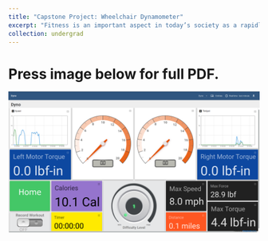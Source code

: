 ```yaml
---
title: "Capstone Project: Wheelchair Dynamometer"
excerpt: "Fitness is an important aspect in today’s society as a rapidly growing industry. Many people exercise to live a healthier lifestyle but also for sport performance. Several machines have been invented to exercise the body in different ways and help stay fit although there are very few machines specifically meant for wheelchair users. The wheelchair dynamometer is designed for wheelchair users to exercise, like an able-bodied individual, when needed as well as track performance parameters important in their field of sport. With a resistance setting, the dynamometer can accommodate a wide range of users at different fitness levels that can see workout/performance parameters through interaction with the included display. Press blue link above for PDF report.<br/><img src='/images/dyno1.png'>"
collection: undergrad
---
```

Press image below for full PDF.
======
[![dyno](/images/dyno2.png "Press image for link")](https://javiersc1.github.io/files/dyno.pdf)
